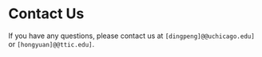 # Contact Us

If you have any questions, please contact us at `[dingpeng]@@uchicago.edu]` or `[hongyuan]@@ttic.edu]`.